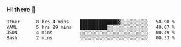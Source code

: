 ### Hi there 👋

<!--
**yeya24/yeya24** is a ✨ _special_ ✨ repository because its `README.md` (this file) appears on your GitHub profile.

Here are some ideas to get you started:

- 🔭 I’m currently working on ...
- 🌱 I’m currently learning ...
- 👯 I’m looking to collaborate on ...
- 🤔 I’m looking for help with ...
- 💬 Ask me about ...
- 📫 How to reach me: ...
- 😄 Pronouns: ...
- ⚡ Fun fact: ...
-->

<!--START_SECTION:waka-->
```text
Other      8 hrs 4 mins    ██████████████▓░░░░░░░░░░   58.90 % 
YAML       5 hrs 29 mins   ██████████░░░░░░░░░░░░░░░   40.07 % 
JSON       4 mins          ░░░░░░░░░░░░░░░░░░░░░░░░░   00.49 % 
Bash       2 mins          ░░░░░░░░░░░░░░░░░░░░░░░░░   00.33 % 
```
<!--END_SECTION:waka-->
